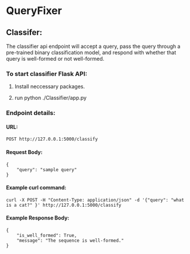 # QueryFixer


## Classifer:

The classifier api endpoint will accept a query, pass the query through a pre-trained binary classification model, and respond with whether that query is well-formed or not well-formed.

### To start classifier Flask API:

1. Install neccessary packages.

2. run python ./Classifier/app.py

### Endpoint details:

#### URL: 
    POST http://127.0.0.1:5000/classify

#### Request Body: 
    {
        "query": "sample query"
    }

#### Example curl command:

    curl -X POST -H "Content-Type: application/json" -d '{"query": "what is a cat?" }' http://127.0.0.1:5000/classify

#### Example Response Body:
    {
        "is_well_formed": True, 
        "message": "The sequence is well-formed."
    }



